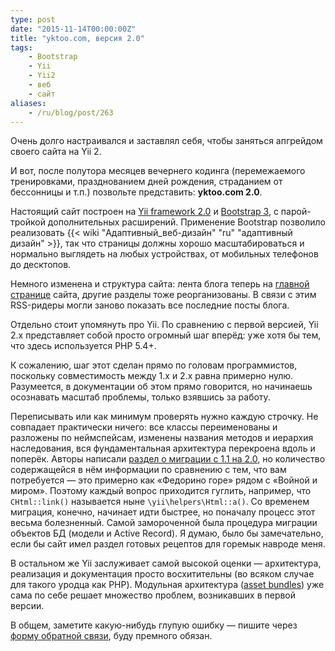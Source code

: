 ```yaml
---
type: post
date: "2015-11-14T00:00:00Z"
title: "yktoo.com, версия 2.0"
tags:
    - Bootstrap
    - Yii
    - Yii2
    - веб
    - сайт
aliases:
    - /ru/blog/post/263
---
```


Очень долго настраивался и заставлял себя, чтобы заняться апгрейдом своего сайта на Yii 2.

И вот, после полутора месяцев вечернего кодинга (перемежаемого тренировками, празднованием дней рождения, страданием от бессонницы и т.п.) позвольте представить: **yktoo.com 2.0**.

Настоящий сайт построен на [Yii framework 2.0](http://www.yiiframework.com/) и [Bootstrap 3](http://getbootstrap.com/), с парой-тройкой дополнительных расширений. Применение Bootstrap позволило реализовать {{< wiki "Адаптивный_веб-дизайн" "ru" "адаптивный дизайн" >}}, так что страницы должны хорошо масштабироваться и нормально выглядеть на любых устройствах, от мобильных телефонов до десктопов.

Немного изменена и структура сайта: лента блога теперь на [главной странице](/) сайта, другие разделы тоже реорганизованы. В связи с этим RSS-ридеры могли заново показать все последние посты блога.

<!--more-->

Отдельно стоит упомянуть про Yii. По сравнению с первой версией, Yii 2.x представляет собой просто огромный шаг вперёд: уже хотя бы тем, что здесь используется PHP 5.4+.

К сожалению, шаг этот сделан прямо по головам программистов, поскольку совместимость между 1.x и 2.x равна примерно нулю. Разумеется, в документации об этом прямо говорится, но начинаешь осознавать масштаб проблемы, только взявшись за работу.

Переписывать или как минимум проверять нужно каждую строчку. Не совпадает практически ничего: все классы переименованы и разложены по неймспейсам, изменены названия методов и иерархия наследования, вся фундаментальная архитектура перекроена вдоль и поперёк. Авторы написали [раздел о миграции с 1.1 на 2.0](http://www.yiiframework.com/doc-2.0/guide-intro-upgrade-from-v1.html), но количество содержащейся в нём информации по сравнению с тем, что вам потребуется — это примерно как «Федорино горе» рядом с «Войной и миром». Поэтому каждый вопрос приходится гуглить, например, что `CHtml::link()` называется ныне `\yii\helpers\Html::a()`. Со временем миграция, конечно, начинает идти быстрее, но поначалу процесс этот весьма болезненный. Самой замороченной была процедура миграции объектов БД (модели и Active Record). Я думаю, было бы замечательно, если бы сайт имел раздел готовых рецептов для горемык навроде меня.

В остальном же Yii заслуживает самой высокой оценки — архитектура, реализация и документация просто восхитительны (во всяком случае для такого уродца как PHP). Модульная архитектура ([asset bundles](http://www.yiiframework.com/doc-2.0/guide-structure-assets.html)) уже сама по себе решает множество проблем, возникавших в первой версии.

В общем, заметите какую-нибудь глупую ошибку — пишите через [форму обратной связи](/about/contact), буду премного обязан.
